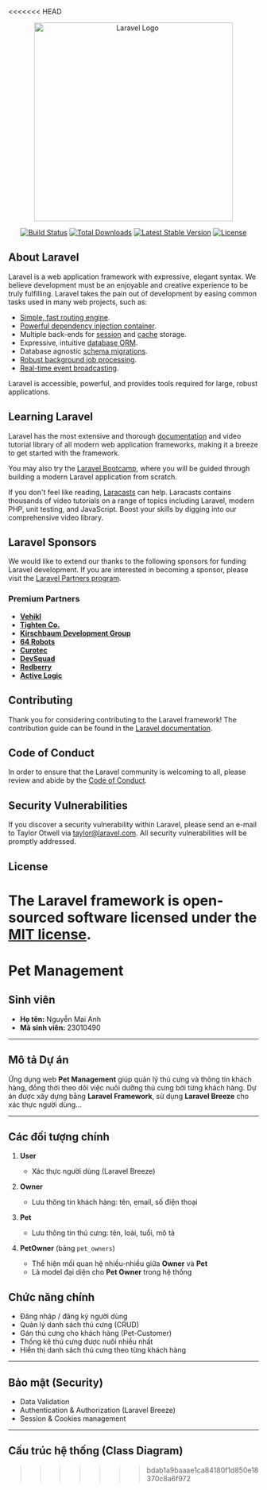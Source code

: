 <<<<<<< HEAD
<p align="center"><a href="https://laravel.com" target="_blank"><img src="https://raw.githubusercontent.com/laravel/art/master/logo-lockup/5%20SVG/2%20CMYK/1%20Full%20Color/laravel-logolockup-cmyk-red.svg" width="400" alt="Laravel Logo"></a></p>

<p align="center">
<a href="https://github.com/laravel/framework/actions"><img src="https://github.com/laravel/framework/workflows/tests/badge.svg" alt="Build Status"></a>
<a href="https://packagist.org/packages/laravel/framework"><img src="https://img.shields.io/packagist/dt/laravel/framework" alt="Total Downloads"></a>
<a href="https://packagist.org/packages/laravel/framework"><img src="https://img.shields.io/packagist/v/laravel/framework" alt="Latest Stable Version"></a>
<a href="https://packagist.org/packages/laravel/framework"><img src="https://img.shields.io/packagist/l/laravel/framework" alt="License"></a>
</p>

## About Laravel

Laravel is a web application framework with expressive, elegant syntax. We believe development must be an enjoyable and creative experience to be truly fulfilling. Laravel takes the pain out of development by easing common tasks used in many web projects, such as:

- [Simple, fast routing engine](https://laravel.com/docs/routing).
- [Powerful dependency injection container](https://laravel.com/docs/container).
- Multiple back-ends for [session](https://laravel.com/docs/session) and [cache](https://laravel.com/docs/cache) storage.
- Expressive, intuitive [database ORM](https://laravel.com/docs/eloquent).
- Database agnostic [schema migrations](https://laravel.com/docs/migrations).
- [Robust background job processing](https://laravel.com/docs/queues).
- [Real-time event broadcasting](https://laravel.com/docs/broadcasting).

Laravel is accessible, powerful, and provides tools required for large, robust applications.

## Learning Laravel

Laravel has the most extensive and thorough [documentation](https://laravel.com/docs) and video tutorial library of all modern web application frameworks, making it a breeze to get started with the framework.

You may also try the [Laravel Bootcamp](https://bootcamp.laravel.com), where you will be guided through building a modern Laravel application from scratch.

If you don't feel like reading, [Laracasts](https://laracasts.com) can help. Laracasts contains thousands of video tutorials on a range of topics including Laravel, modern PHP, unit testing, and JavaScript. Boost your skills by digging into our comprehensive video library.

## Laravel Sponsors

We would like to extend our thanks to the following sponsors for funding Laravel development. If you are interested in becoming a sponsor, please visit the [Laravel Partners program](https://partners.laravel.com).

### Premium Partners

- **[Vehikl](https://vehikl.com)**
- **[Tighten Co.](https://tighten.co)**
- **[Kirschbaum Development Group](https://kirschbaumdevelopment.com)**
- **[64 Robots](https://64robots.com)**
- **[Curotec](https://www.curotec.com/services/technologies/laravel)**
- **[DevSquad](https://devsquad.com/hire-laravel-developers)**
- **[Redberry](https://redberry.international/laravel-development)**
- **[Active Logic](https://activelogic.com)**

## Contributing

Thank you for considering contributing to the Laravel framework! The contribution guide can be found in the [Laravel documentation](https://laravel.com/docs/contributions).

## Code of Conduct

In order to ensure that the Laravel community is welcoming to all, please review and abide by the [Code of Conduct](https://laravel.com/docs/contributions#code-of-conduct).

## Security Vulnerabilities

If you discover a security vulnerability within Laravel, please send an e-mail to Taylor Otwell via [taylor@laravel.com](mailto:taylor@laravel.com). All security vulnerabilities will be promptly addressed.

## License

The Laravel framework is open-sourced software licensed under the [MIT license](https://opensource.org/licenses/MIT).
=======
#  Pet Management

## Sinh viên
- **Họ tên:** Nguyễn Mai Anh  
- **Mã sinh viên:** 23010490  

---

## Mô tả Dự án
Ứng dụng web **Pet Management** giúp quản lý thú cưng và thông tin khách hàng, đồng thời theo dõi việc nuôi dưỡng thú cưng bởi từng khách hàng. Dự án được xây dựng bằng **Laravel Framework**, sử dụng **Laravel Breeze** cho xác thực người dùng...

---

## Các đối tượng chính

1. **User**  
   - Xác thực người dùng (Laravel Breeze)

2. **Owner**  
   - Lưu thông tin khách hàng: tên, email, số điện thoại

3. **Pet**  
   - Lưu thông tin thú cưng: tên, loài, tuổi, mô tả

4. **PetOwner** (bảng `pet_owners`)  
   - Thể hiện mối quan hệ nhiều-nhiều giữa **Owner** và **Pet**  
   - Là model đại diện cho **Pet Owner** trong hệ thống  

## Chức năng chính
- Đăng nhập / đăng ký người dùng
- Quản lý danh sách thú cưng (CRUD)
- Gán thú cưng cho khách hàng (Pet-Customer)
- Thống kê thú cưng được nuôi nhiều nhất
- Hiển thị danh sách thú cưng theo từng khách hàng
---

## Bảo mật (Security)
- Data Validation  
- Authentication & Authorization (Laravel Breeze)  
- Session & Cookies management 

---

## Cấu trúc hệ thống (Class Diagram)
>>>>>>> bdab1a9baaae1ca84180f1d850e18370c8a6f972

